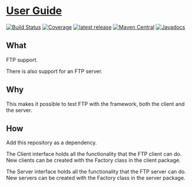 # [User Guide](https://henryssondaniel.github.io/teacup.github.io/)
[![Build Status](https://travis-ci.com/HenryssonDaniel/teacup-java-protocol-ftp.svg?branch=master)](https://travis-ci.com/HenryssonDaniel/teacup-java-protocol-ftp)
[![Coverage](https://sonarcloud.io/api/project_badges/measure?project=HenryssonDaniel_teacup-java-protocol-ftp&metric=coverage)](https://sonarcloud.io/dashboard?id=HenryssonDaniel_teacup-java-protocol-ftp)
[![latest release](https://img.shields.io/badge/release%20notes-1.0.0-yellow.svg)](https://github.com/HenryssonDaniel/teacup-java-protocol-ftp/blob/master/doc/release-notes/official.md)
[![Maven Central](https://img.shields.io/maven-central/v/io.github.henryssondaniel.teacup.protocol/ftp.svg)](http://search.maven.org/#search%7Cgav%7C1%7Cg%3A%22io.github.henryssondaniel.teacup.protocol%22%20AND%20a%3A%22ftp%22)
[![Javadocs](https://www.javadoc.io/badge/io.github.henryssondaniel.teacup.protocol/ftp.svg)](https://www.javadoc.io/doc/io.github.henryssondaniel.teacup.protocol/ftp)
## What ##
FTP support.  

There is also support for an FTP server.
## Why ##
This makes it possible to test FTP with the framework, both the client and the server.
## How ##
Add this repository as a dependency.  

The Client interface holds all the functionality that the FTP client can do.  
New clients can be created with the Factory class in the client package.

The Server interface holds all the functionality that the FTP server can do.  
New servers can be created with the Factory class in the server package.
